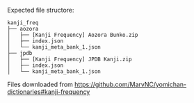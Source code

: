 Expected file structore:

```
kanji_freq
├── aozora
│   ├── [Kanji Frequency] Aozora Bunko.zip
│   ├── index.json
│   └── kanji_meta_bank_1.json
├── jpdb
│   ├── [Kanji Frequency] JPDB Kanji.zip
│   ├── index.json
│   └── kanji_meta_bank_1.json
```

Files downloaded from https://github.com/MarvNC/yomichan-dictionaries#kanji-frequency
